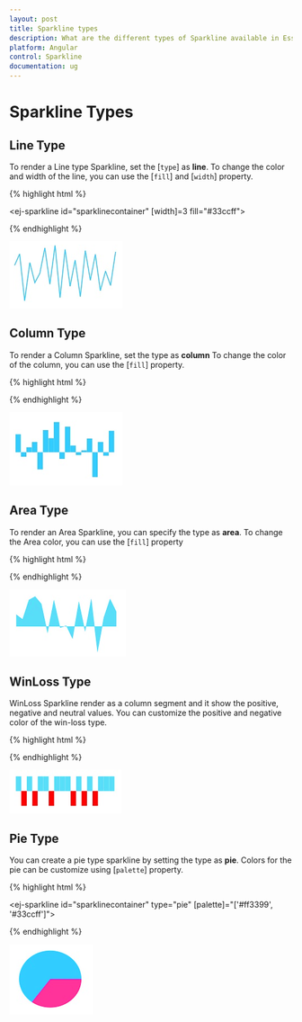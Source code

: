```yaml
---
layout: post
title: Sparkline types
description: What are the different types of Sparkline available in Essential Angular Chart.
platform: Angular
control: Sparkline
documentation: ug
---
```


# Sparkline Types

## Line Type

To render a Line type Sparkline, set the [`type`] as **line**. To change the color and width of the line, you can use the [`fill`] and [`width`] property.	

{% highlight html %}

<ej-sparkline id="sparklinecontainer" [width]=3 fill="#33ccff">          
                               
</ej-sparkline>

{% endhighlight %}

![](Sparkline-Types_images/Sparkline-Types_img1.png)

## Column Type

To render a Column Sparkline, set the type as **column** To change the color of the column, you can use the [`fill`] property.

{% highlight html %}

<ej-sparkline id="sparklinecontainer" type="column" fill="#33ccff">          
                               
</ej-sparkline>

{% endhighlight %}

![](Sparkline-Types_images/Sparkline-Types_img2.png)

## Area Type

To render an Area Sparkline, you can specify the type as **area**. To change the Area color, you can use the [`fill`] property

{% highlight html %}

<ej-sparkline id="sparklinecontainer" type="area" fill="#69D2E7">          
                               
</ej-sparkline>

{% endhighlight %}

![](Sparkline-Types_images/Sparkline-Types_img3.png)

## WinLoss Type

WinLoss Sparkline render as a column segment and it show the positive, negative and neutral values. You can customize the positive and negative color of the win-loss type.

{% highlight html %}

<ej-sparkline id="sparklinecontainer" type="winloss" fill="#69D2E7">          
                               
</ej-sparkline>

{% endhighlight %}

![](Sparkline-Types_images/Sparkline-Types_img4.png)

## Pie Type

You can create a pie type sparkline by setting the type as **pie**. Colors for the pie can be customize using [`palette`] property.

{% highlight html %}

<ej-sparkline id="sparklinecontainer" type="pie" [palette]="['#ff3399', '#33ccff']">          
                               
</ej-sparkline>

{% endhighlight %}

![](Sparkline-Types_images/Sparkline-Types_img5.png)
